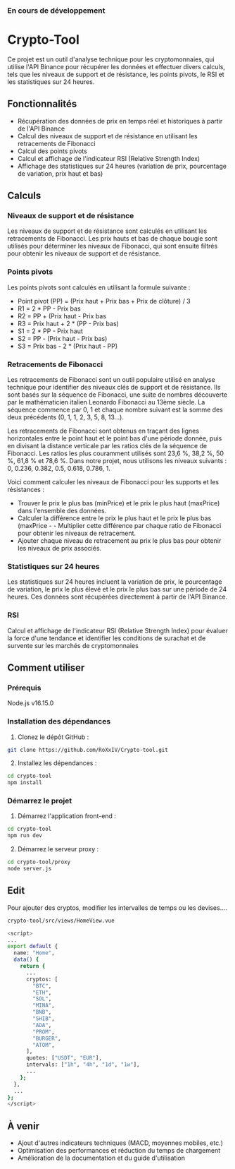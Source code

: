 ### En cours de développement

# Crypto-Tool

Ce projet est un outil d'analyse technique pour les cryptomonnaies, qui utilise l'API Binance pour récupérer les données et effectuer divers calculs, tels que les niveaux de support et de résistance, les points pivots, le RSI et les statistiques sur 24 heures.

## Fonctionnalités

- Récupération des données de prix en temps réel et historiques à partir de l'API Binance
- Calcul des niveaux de support et de résistance en utilisant les retracements de Fibonacci
- Calcul des points pivots
- Calcul et affichage de l'indicateur RSI (Relative Strength Index)
- Affichage des statistiques sur 24 heures (variation de prix, pourcentage de variation, prix haut et bas)

## Calculs

### Niveaux de support et de résistance

Les niveaux de support et de résistance sont calculés en utilisant les retracements de Fibonacci. Les prix hauts et bas de chaque bougie sont utilisés pour déterminer les niveaux de Fibonacci, qui sont ensuite filtrés pour obtenir les niveaux de support et de résistance.

### Points pivots

Les points pivots sont calculés en utilisant la formule suivante :

- Point pivot (PP) = (Prix haut + Prix bas + Prix de clôture) / 3
- R1 = 2 \* PP - Prix bas
- R2 = PP + (Prix haut - Prix bas
- R3 = Prix haut + 2 \* (PP - Prix bas)
- S1 = 2 \* PP - Prix haut
- S2 = PP - (Prix haut - Prix bas)
- S3 = Prix bas - 2 \* (Prix haut - PP)

### Retracements de Fibonacci

Les retracements de Fibonacci sont un outil populaire utilisé en analyse technique pour identifier des niveaux clés de support et de résistance. Ils sont basés sur la séquence de Fibonacci, une suite de nombres découverte par le mathématicien italien Leonardo Fibonacci au 13ème siècle. La séquence commence par 0, 1 et chaque nombre suivant est la somme des deux précédents (0, 1, 1, 2, 3, 5, 8, 13...).

Les retracements de Fibonacci sont obtenus en traçant des lignes horizontales entre le point haut et le point bas d'une période donnée, puis en divisant la distance verticale par les ratios clés de la séquence de Fibonacci. Les ratios les plus couramment utilisés sont 23,6 %, 38,2 %, 50 %, 61,8 % et 78,6 %. Dans notre projet, nous utilisons les niveaux suivants : 0, 0.236, 0.382, 0.5, 0.618, 0.786, 1.

Voici comment calculer les niveaux de Fibonacci pour les supports et les résistances :

- Trouver le prix le plus bas (minPrice) et le prix le plus haut (maxPrice) dans l'ensemble des données.
- Calculer la différence entre le prix le plus haut et le prix le plus bas (maxPrice - - Multiplier cette différence par chaque ratio de Fibonacci pour obtenir les niveaux de retracement.
- Ajouter chaque niveau de retracement au prix le plus bas pour obtenir les niveaux de prix associés.

### Statistiques sur 24 heures

Les statistiques sur 24 heures incluent la variation de prix, le pourcentage de variation, le prix le plus élevé et le prix le plus bas sur une période de 24 heures. Ces données sont récupérées directement à partir de l'API Binance.

### RSI

Calcul et affichage de l'indicateur RSI (Relative Strength Index) pour évaluer la force d'une tendance et identifier les conditions de surachat et de survente sur les marchés de cryptomonnaies

## Comment utiliser

### Prérequis

Node.js v16.15.0

### Installation des dépendances

1. Clonez le dépôt GitHub :

```bash
git clone https://github.com/RoXxIV/Crypto-tool.git
```

2. Installez les dépendances :

```bash
cd crypto-tool
npm install
```

### Démarrez le projet

1. Démarrez l\'application front-end :

```bash
cd crypto-tool
npm run dev
```

2. Démarrez le serveur proxy :

```bash
cd crypto-tool/proxy
node server.js
```

## Edit

Pour ajouter des cryptos, modifier les intervalles de temps ou les devises....

```bash
crypto-tool/src/views/HomeView.vue
```

```bash
<script>
...
export default {
  name: "Home",
  data() {
    return {
      ...
      cryptos: [
        "BTC",
        "ETH",
        "SOL",
        "MINA",
        "BNB",
        "SHIB",
        "ADA",
        "PROM",
        "BURGER",
        "ATOM",
      ],
      quotes: ["USDT", "EUR"],
      intervals: ["1h", "4h", "1d", "1w"],
      ...
    };
  },
  ...
};
</script>
```

## À venir

- Ajout d'autres indicateurs techniques (MACD, moyennes mobiles, etc.)
- Optimisation des performances et réduction du temps de chargement
- Amélioration de la documentation et du guide d'utilisation
